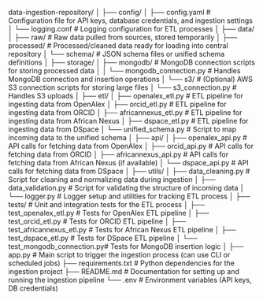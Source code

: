 data-ingestion-repository/
│
├── config/
│   ├── config.yaml               # Configuration file for API keys, database credentials, and ingestion settings
│   └── logging.conf              # Logging configuration for ETL processes
│
├── data/
│   ├── raw/                      # Raw data pulled from sources, stored temporarily
│   ├── processed/                # Processed/cleaned data ready for loading into central repository
│   └── schema/                   # JSON schema files or unified schema definitions
│
├── storage/
│   ├── mongodb/                  # MongoDB connection scripts for storing processed data
│   │   └── mongodb_connection.py # Handles MongoDB connection and insertion operations
│   └── s3/                       # (Optional) AWS S3 connection scripts for storing large files
│       └── s3_connection.py      # Handles S3 uploads
│
├── etl/
│   ├── openalex_etl.py           # ETL pipeline for ingesting data from OpenAlex
│   ├── orcid_etl.py              # ETL pipeline for ingesting data from ORCID
│   ├── africannexus_etl.py       # ETL pipeline for ingesting data from African Nexus
│   ├── dspace_etl.py             # ETL pipeline for ingesting data from DSpace
│   └── unified_schema.py         # Script to map incoming data to the unified schema
│
├── api/
│   ├── openalex_api.py           # API calls for fetching data from OpenAlex
│   ├── orcid_api.py              # API calls for fetching data from ORCID
│   ├── africannexus_api.py       # API calls for fetching data from African Nexus (if available)
│   └── dspace_api.py             # API calls for fetching data from DSpace
│
├── utils/
│   ├── data_cleaning.py          # Script for cleaning and normalizing data during ingestion
│   ├── data_validation.py        # Script for validating the structure of incoming data
│   └── logger.py                 # Logger setup and utilities for tracking ETL process
│
├── tests/                        # Unit and integration tests for the ETL process
│   ├── test_openalex_etl.py      # Tests for OpenAlex ETL pipeline
│   ├── test_orcid_etl.py         # Tests for ORCID ETL pipeline
│   ├── test_africannexus_etl.py  # Tests for African Nexus ETL pipeline
│   ├── test_dspace_etl.py        # Tests for DSpace ETL pipeline
│   └── test_mongodb_connection.py# Tests for MongoDB insertion logic
│
├── app.py                        # Main script to trigger the ingestion process (can use CLI or scheduled jobs)
├── requirements.txt              # Python dependencies for the ingestion project
├── README.md                     # Documentation for setting up and running the ingestion pipeline
└── .env                          # Environment variables (API keys, DB credentials)
